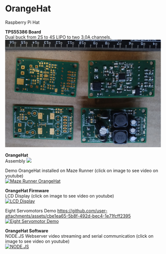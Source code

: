 # OrangeHat
Raspberry Pi Hat

**TPS55386 Board**  
Dual buck from 2S to 4S LIPO to two 3.0A channels.  
![](https://raw.githubusercontent.com/OrsoEric/OrangeHat/main/Hardware/Board-Regulator/2021-08-05%20TPS55386%20Board.jpg)  

**OrangeHat**  
Assembly
![](https://user-images.githubusercontent.com/30684972/147383414-2592cd50-6037-41e5-a472-984f9cc8984d.jpg)  
  
Demo OrangeHat installed on Maze Runner (click on image to see video on youtube)    
[![Maze Runner OrangeHat](https://user-images.githubusercontent.com/30684972/148542123-92dcce3f-4889-4a59-b972-5f960733bc7a.jpg)](https://youtu.be/MLvYplDcF7E)  

**OrangeHat Firmware**  
LCD Display (click on image to see video on youtube)  
[![LCD Display](https://user-images.githubusercontent.com/30684972/147383496-393940e3-d7eb-4baa-a7c9-940535a397f4.jpg)](https://youtu.be/4nYxutRMj2Q)  

Eight Servomotors Demo
https://github.com/user-attachments/assets/cbe1ea65-5b8f-492d-bec4-1e71fcff2395
[![Eight Servomotor Demo](https://user-images.githubusercontent.com/30684972/148192421-6b130518-2c06-4834-8d54-1e0173dce9de.jpg)](https://youtu.be/TLqbNKa-QK0)  

**OrangeHat Software**  
NODE.JS Webserver video streaming and serial communication (click on image to see video on youtube)  
[![NODE.JS](https://user-images.githubusercontent.com/30684972/148512637-4e4108b0-688d-45d2-910f-7403227cb71b.PNG)](https://youtu.be/cQ1488kovP8)  
